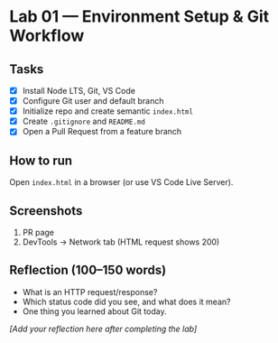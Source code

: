 # Lab 01 — Environment Setup & Git Workflow

## Tasks
- [x] Install Node LTS, Git, VS Code
- [x] Configure Git user and default branch  
- [x] Initialize repo and create semantic `index.html`
- [x] Create `.gitignore` and `README.md`
- [x] Open a Pull Request from a feature branch

## How to run
Open `index.html` in a browser (or use VS Code Live Server).

## Screenshots
1) PR page 
2) DevTools → Network tab (HTML request shows 200)

## Reflection (100–150 words)
- What is an HTTP request/response?
- Which status code did you see, and what does it mean?
- One thing you learned about Git today.

*[Add your reflection here after completing the lab]*